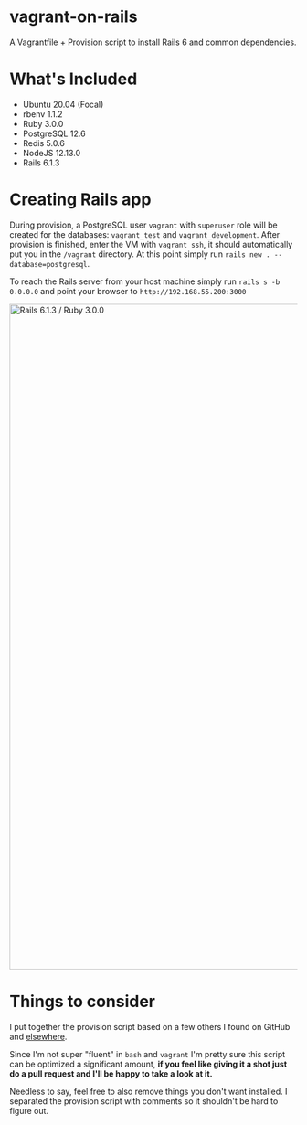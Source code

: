 # vagrant-on-rails
A Vagrantfile + Provision script to install Rails 6 and common dependencies.

# What's Included
- Ubuntu 20.04 (Focal)
- rbenv 1.1.2
- Ruby 3.0.0
- PostgreSQL 12.6
- Redis 5.0.6
- NodeJS 12.13.0
- Rails 6.1.3

# Creating Rails app
During provision, a PostgreSQL user `vagrant` with `superuser` role will be created for the databases: `vagrant_test` and `vagrant_development`.
After provision is finished, enter the VM with `vagrant ssh`, it should automatically put you in the `/vagrant` directory. At this point simply run `rails new . --database=postgresql`.

To reach the Rails server from your host machine simply run `rails s -b 0.0.0.0` and point your browser to `http://192.168.55.200:3000`

<img width="1165" alt="Rails 6.1.3 / Ruby 3.0.0" src="https://user-images.githubusercontent.com/1434675/111034489-e6ec6900-83e3-11eb-93b4-949a2214524f.png">

# Things to consider
I put together the provision script based on a few others I found on GitHub and [elsewhere](https://gorails.com/setup/ubuntu/18.04).

Since I'm not super "fluent" in `bash` and `vagrant` I'm pretty sure this script can be optimized a significant amount, **if you feel like giving it a shot just do a pull request and I'll be happy to take a look at it.**

Needless to say, feel free to also remove things you don't want installed. I separated the provision script with comments so it shouldn't be hard to figure out.
